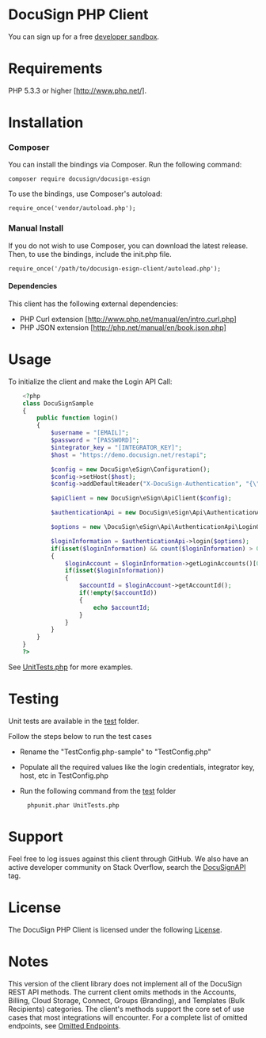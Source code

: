 # DocuSign PHP Client

You can sign up for a free [developer sandbox](https://www.docusign.com/developer-center).

Requirements
============

PHP 5.3.3 or higher [http://www.php.net/].

Installation
============

### Composer

You can install the bindings via Composer. Run the following command:  

	composer require docusign/docusign-esign

To use the bindings, use Composer's autoload:

	require_once('vendor/autoload.php');

### Manual Install 

If you do not wish to use Composer, you can download the latest release. Then, to use the bindings, include the init.php file.

	require_once('/path/to/docusign-esign-client/autoload.php');

#### Dependencies

This client has the following external dependencies: 

* PHP Curl extension [http://www.php.net/manual/en/intro.curl.php]
* PHP JSON extension [http://php.net/manual/en/book.json.php]

Usage
=====

To initialize the client and make the Login API Call:

```php
	<?php
	class DocuSignSample
	{
		public function login()
		{
			$username = "[EMAIL]";
			$password = "[PASSWORD]";
			$integrator_key = "[INTEGRATOR_KEY]";
			$host = "https://demo.docusign.net/restapi";

		 	$config = new DocuSign\eSign\Configuration();
		 	$config->setHost($host);
		 	$config->addDefaultHeader("X-DocuSign-Authentication", "{\"Username\":\"" . $username . "\",\"Password\":\"" . $password . "\",\"IntegratorKey\":\"" . $integrator_key . "\"}");

		 	$apiClient = new DocuSign\eSign\ApiClient($config);

		 	$authenticationApi = new DocuSign\eSign\Api\AuthenticationApi($apiClient);

			$options = new \DocuSign\eSign\Api\AuthenticationApi\LoginOptions();

		 	$loginInformation = $authenticationApi->login($options);
		 	if(isset($loginInformation) && count($loginInformation) > 0)
		 	{
		 		$loginAccount = $loginInformation->getLoginAccounts()[0];
		 		if(isset($loginInformation))
		 		{
		 			$accountId = $loginAccount->getAccountId();
		 			if(!empty($accountId))
		 			{
		 				echo $accountId;
		 			}
		 		}
		 	}
		}
	}
	?>
```

See [UnitTests.php](https://github.com/docusign/docusign-php-client/blob/master/test/UnitTests.php) for more examples.

Testing
=======

Unit tests are available in the [test](/test) folder. 

Follow the steps below to run the test cases

* Rename the "TestConfig.php-sample" to "TestConfig.php"
* Populate all the required values like the login credentials, integrator key, host, etc in TestConfig.php
* Run the following command from the [test](/test) folder 

        phpunit.phar UnitTests.php

Support
=======

Feel free to log issues against this client through GitHub.  We also have an active developer community on Stack Overflow, search the [DocuSignAPI](http://stackoverflow.com/questions/tagged/docusignapi) tag.

License
=======

The DocuSign PHP Client is licensed under the following [License](LICENSE).

Notes
=======

This version of the client library does not implement all of the DocuSign REST API methods. The current client omits methods in the Accounts, Billing, Cloud Storage, Connect, Groups (Branding), and Templates (Bulk Recipients) categories. The client's methods support the core set of use cases that most integrations will encounter. For a complete list of omitted endpoints, see [Omitted Endpoints](./omitted_endpoints.md).
